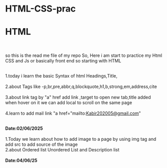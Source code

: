 # HTML-CSS-prac
<h1>HTML</h1>
<br>

so this is the read me file of my repo
So, Here i am start to practice my Html CSS and Js or basically front end 
so starting with HTML
<br>
<br>

1.today i learn the basic Syntax of html 
Headings,Title,
<br>
<br>
2.about Tags like -p,br,pre,abbr,q,blockquote,h1,b,strong,em,address,cite
<br>
<br>
3.about link tag by "a" href add link ,target to open new tab,title added when hover on it we can add local to scroll on the same page
<br>
<br> 
4.learn to add mail link "a href="mailto:Kabir202005@gmail.com"

<br>
<b>Date:02/06/2025</b>
<br>
<br>
1.Today we learn about how to add image to a page by using img tag and add src to add source of the image
<br>
2.about Ordered list Unordered List and Description list
<br>
<br>
<b>Date:04/06/25</b>

